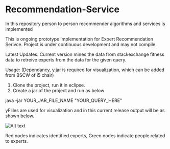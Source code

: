 Recommendation-Service
======================

In this repository person to person recommender algorithms and services is implemented 

This is ongoing prototype implementation for Expert Recommendation Serivce.
Project is under continuous development and may not compile.

Latest Updates: Current version mines the data from stackexchange fitness data
to retreive experts from the data for the given query.

Usage: (Dependancy, y.jar is required for visualization, which can be added from BSCW of i5 chair)

1. Clone the project, run it in eclipse.
2. Create a jar of the project and run as below

java -jar YOUR_JAR_FILE_NAME "YOUR_QUERY_HERE"


yFliles are used for visualization and in this current release output will be as shown below.

![Alt text](https://github.com/rwth-acis/Recommendation-Service/blob/master/src/res/network.jpg "Experts and their neighbors")

Red nodes indicates identified experts, Green nodes indicate people related to experts.
